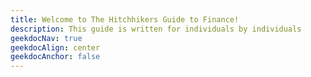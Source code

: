 ```yaml
---
title: Welcome to The Hitchhikers Guide to Finance!
description: This guide is written for individuals by individuals
geekdocNav: true
geekdocAlign: center
geekdocAnchor: false
---
```

